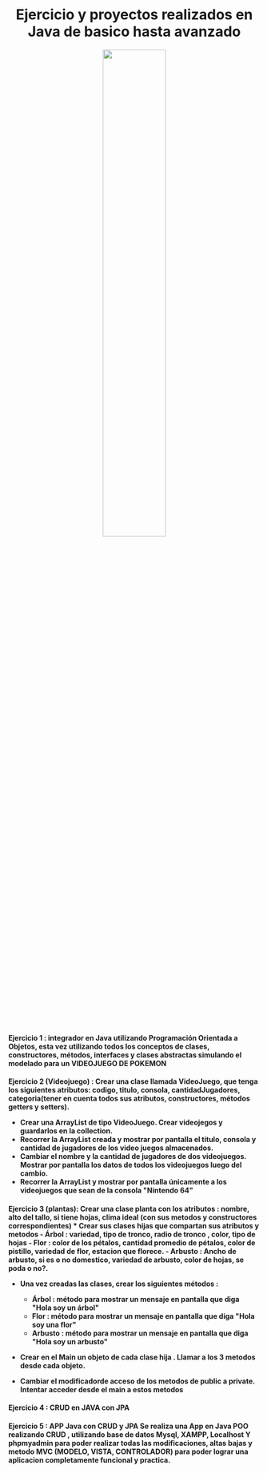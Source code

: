 <h1 align="center"> Ejercicio y proyectos realizados en Java de basico hasta avanzado </h1>
<p align="center">
  <img width="50%"
src="https://miracomosehace.com/wp-content/uploads/2020/07/logo-java.jpg?ezimgfmt=ng%3Awebp%2Fngcb1%2Frs%3Adevice%2Frscb1-1"/>
</p>
<h4>Ejercicio 1 : integrador en Java utilizando Programación Orientada a Objetos, esta vez utilizando todos los conceptos de clases, constructores, métodos, interfaces y clases abstractas simulando el modelado para un VIDEOJUEGO DE POKEMON</h4>


<h4>Ejercicio 2 (Videojuego) : Crear una clase llamada VideoJuego, que tenga los siguientes atributos:
codigo, titulo, consola, cantidadJugadores, categoria(tener en cuenta todos sus atributos, constructores, métodos getters y setters).


- Crear una ArrayList de tipo VideoJuego. Crear  videojegos y guardarlos en la collection.
- Recorrer la ArrayList creada y mostrar por pantalla el titulo, consola y cantidad de jugadores de los video juegos almacenados.
- Cambiar el nombre y la cantidad de jugadores de dos videojuegos. Mostrar por pantalla los datos de todos los videojuegos luego del cambio.
- Recorrer la ArrayList y mostrar por pantalla únicamente a los videojuegos que sean de la consola "Nintendo 64"</h4>


<h4>Ejercicio 3 (plantas): Crear una clase planta con los atributos : nombre, alto del tallo, si tiene hojas, clima ideal (con sus metodos y constructores correspondientes)
* Crear sus clases hijas que compartan  sus atributos y metodos
  - Árbol : variedad, tipo de tronco, radio de tronco , color, tipo de hojas
  - Flor  : color de los pétalos, cantidad promedio de pétalos, color de pistillo, variedad de flor, estacion que florece.
  - Arbusto : Ancho de arbusto, si es o no domestico, variedad de arbusto, color de hojas, se poda o no?.

* Una vez creadas las clases, crear los siguientes métodos :
  - Árbol : método para mostrar un mensaje en pantalla que diga   "Hola soy un árbol"
  - Flor : método para mostrar un mensaje en pantalla que diga    "Hola soy una flor"
  - Arbusto : método para mostrar un mensaje en pantalla que diga "Hola soy un arbusto"
  
* Crear en el Main un objeto  de cada clase hija . Llamar a los 3 metodos desde cada objeto.
* Cambiar el modificadorde acceso de los metodos de public a private. Intentar acceder desde el main  a estos metodos</h4>

<h4>Ejercicio 4 : CRUD en JAVA con JPA </h4> 

<h4>Ejercicio 5 : APP Java con CRUD  y JPA 
 Se realiza una App en Java POO  realizando CRUD , utilizando base de datos Mysql, XAMPP, Localhost Y phpmyadmin para poder realizar todas las modificaciones, altas bajas y metodo MVC (MODELO, VISTA, CONTROLADOR) para poder lograr una aplicacion completamente funcional y practica.    </h4> 
